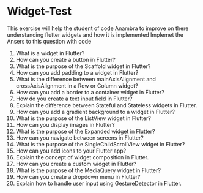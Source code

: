 # Widget-Test
This exercise will help the student of code Anambra to improve on there understanding flutter widgets and how it is implemented
Implemet the Ansers to this question with code
1) What is a widget in Flutter?
2) How can you create a button in Flutter?
3) What is the purpose of the Scaffold widget in Flutter?
4) How can you add padding to a widget in Flutter?
5) What is the difference between mainAxisAlignment and crossAxisAlignment in a Row or Column widget?
6) How can you add a border to a container widget in Flutter?
7) How do you create a text input field in Flutter?
8) Explain the difference between Stateful and Stateless widgets in Flutter.
9) How can you add a gradient background to a widget in Flutter?
10) What is the purpose of the ListView widget in Flutter?
11) How can you display images in Flutter?
12) What is the purpose of the Expanded widget in Flutter?
13) How can you navigate between screens in Flutter?
14) What is the purpose of the SingleChildScrollView widget in Flutter?
15) How can you add icons to your Flutter app?
16) Explain the concept of widget composition in Flutter.
17) How can you create a custom widget in Flutter?
18) What is the purpose of the MediaQuery widget in Flutter?
19) How can you create a dropdown menu in Flutter?
20) Explain how to handle user input using GestureDetector in Flutter.






